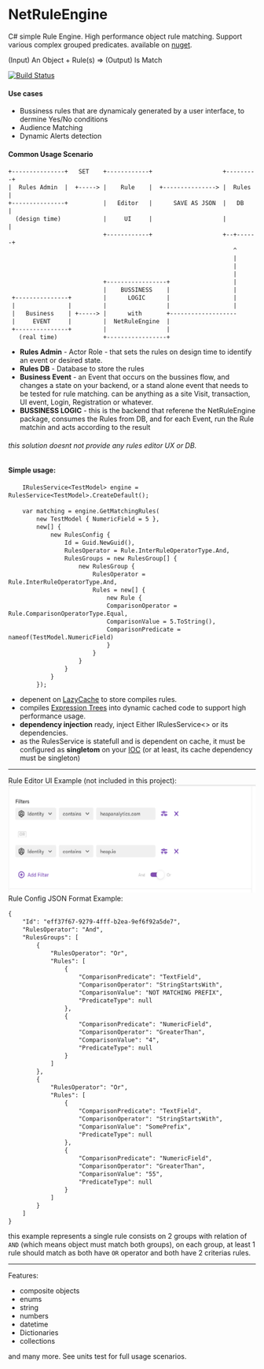  NetRuleEngine
 ==============
C# simple Rule Engine. High performance object rule matching. Support various complex grouped predicates.
available on [nuget](https://www.nuget.org/packages/NetRuleEngine/).

(Input) An Object + Rule(s) => (Output) Is Match

[![Build Status](https://travis-ci.com/AmirSasson/NetRuleEngine.svg?branch=main)](https://travis-ci.com/AmirSasson/NetRuleEngine)

#### Use cases
- Bussiness rules that are dynamicaly generated by a user interface, to dermine Yes/No conditions
- Audience Matching
- Dynamic Alerts detection

#### Common Usage Scenario
```
+---------------+   SET    +------------+                    +---------+
|  Rules Admin  |  +-----> |    Rule    |  +---------------> |  Rules  |
+---------------+          |   Editor   |      SAVE AS JSON  |   DB    |
  (design time)            |     UI     |                    |         |
                           +------------+                    +--+------+
                                                                ^
                                                                |
                                                                |
                                                                |
                           +-----------------+                  |
                           |    BUSSINESS    |                  |
 +---------------+         |      LOGIC      |                  |
 |               |         |                 |                  |
 |   Business    | +-----> |      with       +-------------------
 |     EVENT     |         |  NetRuleEngine  |
 +---------------+         |                 |
   (real time)             +-----------------+

```
* **Rules Admin** - Actor Role - that sets the rules on design time to identify an event or desired state.
* **Rules DB** - Database to store the rules
* **Business Event** - an Event that occurs on the bussines flow, and changes a state on your backend, or a stand alone event that needs to be tested for rule matching. can be anything as a site Visit, transaction, UI event, Login, Registration or whatever.
* **BUSSINESS LOGIC** - this is the backend that referene the NetRuleEngine package, consumes the Rules from DB, and for each Event, run the Rule matchin and acts according to the result

###### this solution doesnt not provide any rules editor UX or DB.

#### Simple usage:

```
    IRulesService<TestModel> engine = RulesService<TestModel>.CreateDefault();
            
    var matching = engine.GetMatchingRules(
        new TestModel { NumericField = 5 },
        new[] {
            new RulesConfig {
                Id = Guid.NewGuid(),
                RulesOperator = Rule.InterRuleOperatorType.And,
                RulesGroups = new RulesGroup[] {
                    new RulesGroup {
                        RulesOperator = Rule.InterRuleOperatorType.And,
                        Rules = new[] {
                            new Rule { 
                            ComparisonOperator = Rule.ComparisonOperatorType.Equal,
                            ComparisonValue = 5.ToString(),
                            ComparisonPredicate = nameof(TestModel.NumericField) 
                            }
                        }
                    }
                }
            }
        });
```

- depenent on [LazyCache](https://github.com/alastairtree/LazyCache) to store compiles rules.
- compiles [Expression Trees](https://docs.microsoft.com/en-us/dotnet/csharp/programming-guide/concepts/expression-trees/) into dynamic cached code to support high performance usage.
- **dependency injection** ready, inject Either IRulesService<> or its dependencies.
- as the RulesService is statefull and is dependent on cache, it must be configured as **singletom** on your [IOC](https://en.wikipedia.org/wiki/Inversion_of_control) (or at least, its cache dependency must be singleton)

------------------
Rule Editor UI Example (not included in this project):  
![editor](/docs/rule-ui.png "example")  
Rule Config JSON Format Example:  
```
{
    "Id": "eff37f67-9279-4fff-b2ea-9ef6f92a5de7",
    "RulesOperator": "And",
    "RulesGroups": [
        {
            "RulesOperator": "Or",
            "Rules": [
                {
                    "ComparisonPredicate": "TextField",
                    "ComparisonOperator": "StringStartsWith",
                    "ComparisonValue": "NOT MATCHING PREFIX",
                    "PredicateType": null
                },
                {
                    "ComparisonPredicate": "NumericField",
                    "ComparisonOperator": "GreaterThan",
                    "ComparisonValue": "4",
                    "PredicateType": null
                }
            ]
        },
        {
            "RulesOperator": "Or",
            "Rules": [
                {
                    "ComparisonPredicate": "TextField",
                    "ComparisonOperator": "StringStartsWith",
                    "ComparisonValue": "SomePrefix",
                    "PredicateType": null
                },
                {
                    "ComparisonPredicate": "NumericField",
                    "ComparisonOperator": "GreaterThan",
                    "ComparisonValue": "55",
                    "PredicateType": null
                }
            ]
        }
    ]
}
```
this example represents a single rule consists on 2 groups with relation of `AND` (which means object must match both groups), on each group, at least 1 rule should match as both have `OR` operator and both have 2 criterias rules.

-----------------

Features:
- composite objects
- enums
- string
- numbers
- datetime
- Dictionaries
- collections

and many more. See units test for full usage scenarios.
